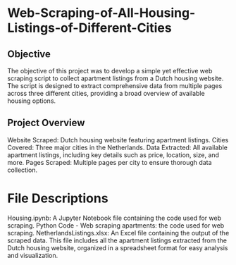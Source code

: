 # Web-Scraping-of-All-Housing-Listings-of-Different-Cities
## Objective
The objective of this project was to develop a simple yet effective web scraping script to collect apartment listings from a Dutch housing website. The script is designed to extract comprehensive data from multiple pages across three different cities, providing a broad overview of available housing options.

## Project Overview
Website Scraped: Dutch housing website featuring apartment listings.
Cities Covered: Three major cities in the Netherlands.
Data Extracted: All available apartment listings, including key details such as price, location, size, and more.
Pages Scraped: Multiple pages per city to ensure thorough data collection.

# File Descriptions

Housing.ipynb: A Jupyter Notebook file containing the code used for web scraping.
Python Code - Web scraping apartments: the code used for web scraping.
NetherlandsListings.xlsx: An Excel file containing the output of the scraped data. This file includes all the apartment listings extracted from the Dutch housing website, organized in a spreadsheet format for easy analysis and visualization.

